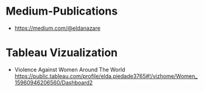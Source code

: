 # Medium-Publications

* https://medium.com/@eldanazare



# Tableau Vizualization

* Violence Against Women Around The World
https://public.tableau.com/profile/elda.piedade3765#!/vizhome/Women_15960946206560/Dashboard2
